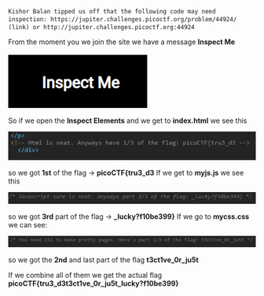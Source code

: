```
Kishor Balan tipped us off that the following code may need inspection: https://jupiter.challenges.picoctf.org/problem/44924/ (link) or http://jupiter.challenges.picoctf.org:44924
```

From the moment you we join the site we have a message **Inspect Me** 

![img](https://raw.githubusercontent.com/L1ghtDream/picoctf/master/insp3ct0r/images/1.png?raw=true)

So if we open the **Inspect Elements** and we get to **index.html** we see this 

![img](https://raw.githubusercontent.com/L1ghtDream/picoctf/master/insp3ct0r/images/2.png?raw=true)

so we got **1st** of the flag -> **picoCTF{tru3_d3**
If we get to **myjs.js** we see this

![img](https://raw.githubusercontent.com/L1ghtDream/picoctf/master/insp3ct0r/images/3.png?raw=true)

so we got **3rd** part of the flag -> **_lucky?f10be399}**
If we go to **mycss.css** we can see:

![img](https://raw.githubusercontent.com/L1ghtDream/picoctf/master/insp3ct0r/images/4.png?raw=true)

so we got the **2nd** and last part of the flag **t3ct1ve_0r_ju5t**

If we combine all of them we get the actual flag **picoCTF{tru3_d3t3ct1ve_0r_ju5t_lucky?f10be399}**


 
 